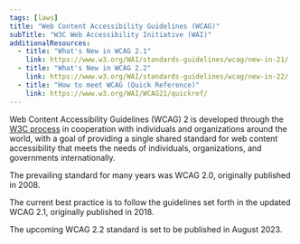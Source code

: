 ```yaml
---
tags: [laws]
title: "Web Content Accessibility Guidelines (WCAG)"
subTitle: "W3C Web Accessibility Initiative (WAI)"
additionalResources:
  - title: "What's New in WCAG 2.1"
    link: https://www.w3.org/WAI/standards-guidelines/wcag/new-in-21/
  - title: "What's New in WCAG 2.2"
    link: https://www.w3.org/WAI/standards-guidelines/wcag/new-in-22/
  - title: "How to meet WCAG (Quick Reference)"
    link: https://www.w3.org/WAI/WCAG21/quickref/
---
```


Web Content Accessibility Guidelines (WCAG) 2 is developed through the [W3C process](https://www.w3.org/WAI/standards-guidelines/w3c-process/) in cooperation with individuals and organizations around the world, with a goal of providing a single shared standard for web content accessibility that meets the needs of individuals, organizations, and governments internationally.

The prevailing standard for many years was WCAG 2.0, originally published in 2008.

The current best practice is to follow the guidelines set forth in the updated WCAG 2.1, originally published in 2018.

The upcoming WCAG 2.2 standard is set to be published in August 2023.
